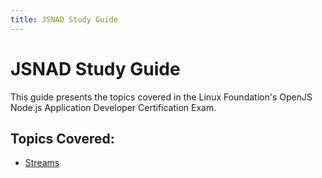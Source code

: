 ```yaml
---
title: JSNAD Study Guide
---
```


# JSNAD Study Guide

This guide presents the topics covered in the Linux Foundation's OpenJS Node.js Application Developer Certification Exam.

## Topics Covered:

- [Streams](./content/01-Streams/index.html)
